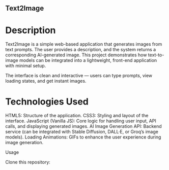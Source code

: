 ## Text2Image
 
# Description

Text2Image is a simple web-based application that generates images from text prompts. The user provides a description, and the system returns a corresponding AI-generated image. This project demonstrates how text-to-image models can be integrated into a lightweight, front-end application with minimal setup.

The interface is clean and interactive — users can type prompts, view loading states, and get instant images.

# Technologies Used

HTML5: Structure of the application.
CSS3: Styling and layout of the interface.
JavaScript (Vanilla JS): Core logic for handling user input, API calls, and displaying generated images.
AI Image Generation API: Backend service (can be integrated with Stable Diffusion, DALL·E, or Groq’s image models).
Loading Animations: GIFs to enhance the user experience during image generation.

Usage

Clone this repository:
